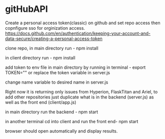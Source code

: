 # gitHubAPI

Create a personal access token(classic) on github and set repo access then copnfigure sso for orginization access.
https://docs.github.com/en/authentication/keeping-your-account-and-data-secure/creating-a-personal-access-token

clone repo,
in main directory run - npm install

in client directory run - npm install

add token to env file in main directory by running in terminal - export TOKEN="<yourToken>" 
or replace the token variable in server.js

change name variable to desired name in server.js

Right now it is returning only issues from Hyperion, FlaskTitan and Ariel, to add other repositories just duplicate what is in the backend (server.js) as well as the front end (client/app.js)

in main directory run the backend - npm start

in another terminal cd into client and run the front end- npm start

browser should open automatically and display results.
